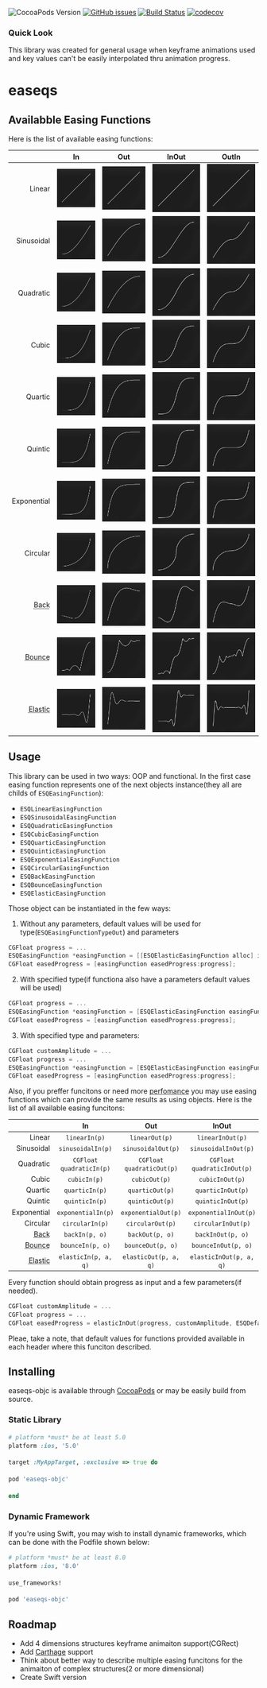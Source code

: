 ![CocoaPods Version](https://cocoapod-badges.herokuapp.com/v/easeqs-objc/badge.png) [![GitHub issues](https://img.shields.io/github/issues/nikburnt/easeqs-objc.svg)]() [![Build Status](https://travis-ci.org/nikburnt/easeqs-objc.svg?branch=master)](https://travis-ci.org/nikburnt/easeqs-objc) [![codecov](https://codecov.io/gh/nikburnt/easeqs-objc/branch/master/graph/badge.svg)](https://codecov.io/gh/nikburnt/easeqs-objc)

### Quick Look

This library was created for general usage when keyframe animations used and key values can't be easily interpolated thru animation progress.

# easeqs
## Availabble Easing Functions
Here is the list of available easing functions:

| | In | Out | InOut | OutIn |
| ------------: | :------------: | :------------: | :------------: | :------------: |
| Linear | ![](https://github.com/nikburnt/easeqs-objc/blob/master/Screenshots/linear.png?raw=true) | ![](https://github.com/nikburnt/easeqs-objc/blob/master/Screenshots/linear.png?raw=true) |![](https://github.com/nikburnt/easeqs-objc/blob/master/Screenshots/linear.png?raw=true) | ![](https://github.com/nikburnt/easeqs-objc/blob/master/Screenshots/linear.png?raw=true) |
| Sinusoidal | ![](https://github.com/nikburnt/easeqs-objc/blob/master/Screenshots/sin-in.png?raw=true) | ![](https://github.com/nikburnt/easeqs-objc/blob/master/Screenshots/sin-out.png?raw=true) | ![](https://github.com/nikburnt/easeqs-objc/blob/master/Screenshots/sin-inout.png?raw=true) | ![](https://github.com/nikburnt/easeqs-objc/blob/master/Screenshots/sin-outin.png?raw=true) |
| Quadratic | ![](https://github.com/nikburnt/easeqs-objc/blob/master/Screenshots/quad-in.png?raw=true) | ![](https://github.com/nikburnt/easeqs-objc/blob/master/Screenshots/quad-out.png?raw=true) | ![](https://github.com/nikburnt/easeqs-objc/blob/master/Screenshots/quad-inout.png?raw=true) | ![](https://github.com/nikburnt/easeqs-objc/blob/master/Screenshots/quad-outin.png?raw=true) |
| Cubic | ![](https://github.com/nikburnt/easeqs-objc/blob/master/Screenshots/cubic-in.png?raw=true) | ![](https://github.com/nikburnt/easeqs-objc/blob/master/Screenshots/cubic-out.png?raw=true) | ![](https://github.com/nikburnt/easeqs-objc/blob/master/Screenshots/cubic-inout.png?raw=true) | ![](https://github.com/nikburnt/easeqs-objc/blob/master/Screenshots/cubic-outin.png?raw=true) |
| Quartic | ![](https://github.com/nikburnt/easeqs-objc/blob/master/Screenshots/quart-in.png?raw=true) | ![](https://github.com/nikburnt/easeqs-objc/blob/master/Screenshots/quart-out.png?raw=true) | ![](https://github.com/nikburnt/easeqs-objc/blob/master/Screenshots/quart-inout.png?raw=true) | ![](https://github.com/nikburnt/easeqs-objc/blob/master/Screenshots/quart-outin.png?raw=true) |
| Quintic | ![](https://github.com/nikburnt/easeqs-objc/blob/master/Screenshots/quint-in.png?raw=true) | ![](https://github.com/nikburnt/easeqs-objc/blob/master/Screenshots/quint-out.png?raw=true) | ![](https://github.com/nikburnt/easeqs-objc/blob/master/Screenshots/quint-inout.png?raw=true) | ![](https://github.com/nikburnt/easeqs-objc/blob/master/Screenshots/quint-outin.png?raw=true) |
| Exponential | ![](https://github.com/nikburnt/easeqs-objc/blob/master/Screenshots/expo-in.png?raw=true) | ![](https://github.com/nikburnt/easeqs-objc/blob/master/Screenshots/expo-out.png?raw=true) | ![](https://github.com/nikburnt/easeqs-objc/blob/master/Screenshots/expo-inout.png?raw=true) | ![](https://github.com/nikburnt/easeqs-objc/blob/master/Screenshots/expo-outin.png?raw=true) |
| Circular | ![](https://github.com/nikburnt/easeqs-objc/blob/master/Screenshots/circ-in.png?raw=true) | ![](https://github.com/nikburnt/easeqs-objc/blob/master/Screenshots/circ-out.png?raw=true) | ![](https://github.com/nikburnt/easeqs-objc/blob/master/Screenshots/circ-inout.png?raw=true) | ![](https://github.com/nikburnt/easeqs-objc/blob/master/Screenshots/circ-outin.png?raw=true) |
| <abbr title="This easing function may be configured with overshoot value">Back</abbr> | ![](https://github.com/nikburnt/easeqs-objc/blob/master/Screenshots/back-in.png?raw=true) | ![](https://github.com/nikburnt/easeqs-objc/blob/master/Screenshots/back-out.png?raw=true) | ![](https://github.com/nikburnt/easeqs-objc/blob/master/Screenshots/back-inout.png?raw=true) | ![](https://github.com/nikburnt/easeqs-objc/blob/master/Screenshots/back-outin.png?raw=true) |
| <abbr title="This easing function may be configured with overshoot value">Bounce</abbr> | ![](https://github.com/nikburnt/easeqs-objc/blob/master/Screenshots/bounce-in.png?raw=true) | ![](https://github.com/nikburnt/easeqs-objc/blob/master/Screenshots/bounce-out.png?raw=true) | ![](https://github.com/nikburnt/easeqs-objc/blob/master/Screenshots/bounce-inout.png?raw=true) | ![](https://github.com/nikburnt/easeqs-objc/blob/master/Screenshots/bounce-outin.png?raw=true) |
| <abbr title="This easing function may be configured with amplitude and period value">Elastic</abbr> | ![](https://github.com/nikburnt/easeqs-objc/blob/master/Screenshots/elastic-in.png?raw=true) | ![](https://github.com/nikburnt/easeqs-objc/blob/master/Screenshots/elastic-out.png?raw=true) | ![](https://github.com/nikburnt/easeqs-objc/blob/master/Screenshots/elastic-inout.png?raw=true) | ![](https://github.com/nikburnt/easeqs-objc/blob/master/Screenshots/elastic-outin.png?raw=true) |

## Usage

This library can be used in two ways: OOP and functional. 
In the first case easing function represents one of the next objects instance(they all are childs of `ESQEasingFunction`):
- `ESQLinearEasingFunction`
- `ESQSinusoidalEasingFunction`
- `ESQQuadraticEasingFunction`
- `ESQCubicEasingFunction`
- `ESQQuarticEasingFunction`
- `ESQQuinticEasingFunction`
- `ESQExponentialEasingFunction`
- `ESQCircularEasingFunction`
- `ESQBackEasingFunction`
- `ESQBounceEasingFunction`
- `ESQElasticEasingFunction`

Those object can be instantiated in the few ways:
1. Without any parameters, default values will be used for type(`ESQEasingFunctionTypeOut`) and parameters
```objective-c
CGFloat progress = ...
ESQEasingFunction *easingFunction = [[ESQElasticEasingFunction alloc] init];
CGFloat easedProgress = [easingFunction easedProgress:progress];
```
2. With specified type(if functiona also have a parameters default values will be used)
```objective-c
CGFloat progress = ...
ESQEasingFunction *easingFunction = [ESQElasticEasingFunction easingFunctionWithType:ESQEasingFunctionTypeInOut];
CGFloat easedProgress = [easingFunction easedProgress:progress];
```
3. With specified type and parameters:
```objective-c
CGFloat customAmplitude = ...
CGFloat progress = ...
ESQEasingFunction *easingFunction = [ESQElasticEasingFunction easingFunctionWithType:ESQEasingFunctionTypeInOut amplitude:customAmplitude  period:ESQDefaultElasticPeriod];
CGFloat easedProgress = [easingFunction easedProgress:progress];
```

Also, if you preffer funcitons or need more <abbr title="Functions are ~8x faster than using objects!">perfomance</abbr> you may use easing functions which can provide the same results as using objects. Here is the list of all available easing funcitons:

| | In | Out | InOut | OutIn |
| ------------: | :------------: | :------------: | :------------: | :------------: |
| Linear | `linearIn(p)` | `linearOut(p)` | `linearInOut(p)` | `linearOutIn(p)` |
| Sinusoidal | `sinusoidalIn(p)` | `sinusoidalOut(p)` | `sinusoidalInOut(p)` | `sinusoidalOutIn(p)` |
| Quadratic | `CGFloat quadraticIn(p)` | `CGFloat quadraticOut(p)` | `CGFloat quadraticInOut(p)` | `CGFloat quadraticOutIn(p)` |
| Cubic | `cubicIn(p)` | `cubicOut(p)` | `cubicInOut(p)` | `cubicOutIn(p)` |
| Quartic | `quarticIn(p)` | `quarticOut(p)` | `quarticInOut(p)` | `quarticOutIn(p)` |
| Quintic | `quinticIn(p)` | `quinticOut(p)` | `quinticInOut(p)` | `quinticOutIn(p)` |
| Exponential | `exponentialIn(p)` | `exponentialOut(p)` | `exponentialInOut(p)` | `exponentialOutIn(p)` |
| Circular | `circularIn(p)` | `circularOut(p)` | `circularInOut(p)` | `circularOutIn(p)` |
| <abbr title="This easing function may be configured with overshoot value">Back</abbr> | `backIn(p, o)` | `backOut(p, o)` | `backInOut(p, o)` | `backOutIn(p, o)` |
| <abbr title="This easing function may be configured with overshoot value">Bounce</abbr> | `bounceIn(p, o)` | `bounceOut(p, o)` | `bounceInOut(p, o)` | `bounceOutIn(p, o)` |
| <abbr title="This easing function may be configured with amplitude and period value">Elastic</abbr> | `elasticIn(p, a, q)` | `elasticOut(p, a, q)` | `elasticInOut(p, a, q)` | `elasticOutIn(p, a, q)` |

Every function should obtain progress as input and a few parameters(if needed).
```objective-c
CGFloat customAmplitude = ...
CGFloat progress = ...
CGFloat easedProgress = elasticInOut(progress, customAmplitude, ESQDefaultElasticPeriod);
```

Pleae, take a note, that default values for functions provided available in each header where this funciton described.

## Installing
easeqs-objc is available through <a href="http://cocoapods.org/?q=eqseqs">CocoaPods</a> or may be easily build from source.

### Static Library

```ruby
# platform *must* be at least 5.0
platform :ios, '5.0'

target :MyAppTarget, :exclusive => true do

pod 'easeqs-objc'

end
```

### Dynamic Framework

If you're using Swift, you may wish to install dynamic frameworks, which can be done with the Podfile shown below: 

```ruby
# platform *must* be at least 8.0
platform :ios, '8.0'

use_frameworks!

pod 'easeqs-objc'
```

## Roadmap
- Add 4 dimensions structures keyframe animaiton support(CGRect)
- Add <a href="https://github.com/Carthage/Carthage">Carthage</a> support
- Think about better way to describe multiple easing funcitons for the animaiton of complex structures(2 or more dimensional)
- Create Swift version
